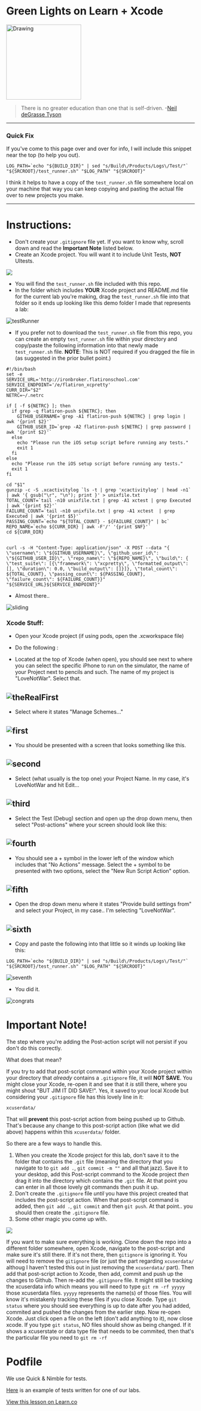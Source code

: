 # Green Lights on Learn + Xcode

<img src="http://i.imgur.com/asu8fcm.jpg?1" alt="Drawing" style="width: 200px;"/>  


> There is no greater education than one that is self-driven. -[Neil deGrasse Tyson](https://en.wikipedia.org/wiki/Neil_deGrasse_Tyson)

---

### Quick Fix

If you've come to this page over and over for info, I will include this snippet near the top (to help you out).

```
LOG_PATH=`echo "${BUILD_DIR}" | sed "s/Build\/Products/Logs\/Test/"`
"${SRCROOT}/test_runner.sh" "$LOG_PATH" "${SRCROOT}"
```

I think it helps to have a copy of the `test_runner.sh` file somewhere local on your machine that way you can keep copying and pasting the actual file over to new projects you make.

---


# Instructions:


* Don't create your `.gitignore` file yet. If you want to know why, scroll down and read the **Important Note** listed below.
* Create an Xcode project. You will want it to include Unit Tests, **NOT** UItests.

![](http://i.imgur.com/Bq5tqhm.png?1)

* You will find the `test_runner.sh` file included with this repo.
* In the folder which includes **YOUR** Xcode project and README.md file for the current lab you're making, drag the `test_runner.sh` file into that folder so it ends up looking like this demo folder I made that represents a lab:
  
![testRunner](http://i.imgur.com/SdBQRfG.png?1)
* If you prefer not to download the `test_runner.sh` file from this repo, you can create an empty `test_runner.sh` file within your directory and copy/paste the following information into that newly made `test_runner.sh` file. **NOTE**: This is NOT required if you dragged the file in (as suggested in the prior bullet point.)

```
#!/bin/bash
set -e
SERVICE_URL='http://ironbroker.flatironschool.com'
SERVICE_ENDPOINT='/e/flatiron_xcpretty'
CURR_DIR="$2"
NETRC=~/.netrc

if [ -f ${NETRC} ]; then
  if grep -q flatiron-push ${NETRC}; then
    GITHUB_USERNAME=`grep -A1 flatiron-push ${NETRC} | grep login | awk '{print $2}'`
    GITHUB_USER_ID=`grep -A2 flatiron-push ${NETRC} | grep password | awk '{print $2}'`
  else
    echo "Please run the iOS setup script before running any tests."
    exit 1
  fi
else
  echo "Please run the iOS setup script before running any tests."
  exit 1
fi

cd "$1"
gunzip -c -S .xcactivitylog `ls -t | grep 'xcactivitylog' | head -n1` | awk '{ gsub("\r", "\n"); print }' > unixfile.txt
TOTAL_COUNT=`tail -n10 unixfile.txt | grep -A1 xctest | grep Executed | awk '{print $2}'`
FAILURE_COUNT=`tail -n10 unixfile.txt | grep -A1 xctest  | grep Executed | awk '{print $5}'`
PASSING_COUNT=`echo "${TOTAL_COUNT} - ${FAILURE_COUNT}" | bc`
REPO_NAME=`echo ${CURR_DIR} | awk -F'/' '{print $NF}'`
cd ${CURR_DIR}


curl -s -H "Content-Type: application/json" -X POST --data "{ \"username\": \"${GITHUB_USERNAME}\", \"github_user_id\": \"${GITHUB_USER_ID}\", \"repo_name\": \"${REPO_NAME}\", \"build\": { \"test_suite\": [{\"framework\": \"xcpretty\", \"formatted_output\": [], \"duration\": 0.0, \"build_output\": []}]}, \"total_count\": ${TOTAL_COUNT}, \"passing_count\": ${PASSING_COUNT}, \"failure_count\": ${FAILURE_COUNT}}" "${SERVICE_URL}${SERVICE_ENDPOINT}"

```
* Almost there..

![sliding](https://media.giphy.com/media/hj5eocrGJZPZ6/giphy.gif)

### Xcode Stuff:

* Open your Xcode project (if using pods, open the .xcworkspace file)
* Do the following :

* Located at the top of Xcode (when open), you should see next to where you can select the specific iPhone to run on the simulator, the name of your Project next to pencils and such. The name of my project is "LoveNotWar". Select that.

![theRealFirst](http://i.imgur.com/ODB44nI.png)  
-

* Select where it states "Manage Schemes..." 

![first](http://i.imgur.com/kZnlEaM.png)  
-  

* You should be presented with a screen that looks something like this.

![second](http://i.imgur.com/p5HvRmx.png)  
-

* Select (what usually is the top one) your Project Name. In my case, it's LoveNotWar and hit Edit...

![third](http://i.imgur.com/KdG8Clb.png)  
- 

* Select the Test (Debug) section and open up the drop down menu, then select "Post-actions" where your screen should look like this:

![fourth](http://i.imgur.com/U2s1j38.png)  
-

* You should see a + symbol in the lower left of the window which includes that "No Actions" message. Select the + symbol to be presented with two options, select the "New Run Script Action" option.

![fifth](http://i.imgur.com/HmyikHz.png)  
- 

* Open the drop down menu where it states "Provide build settings from" and select your Project, in my case.. I'm selecting "LoveNotWar".  

![sixth](http://i.imgur.com/FynWI0R.png)  
-

* Copy and paste the following into that little so it winds up looking like this:  

```
LOG_PATH=`echo "${BUILD_DIR}" | sed "s/Build\/Products/Logs\/Test/"`
"${SRCROOT}/test_runner.sh" "$LOG_PATH" "${SRCROOT}"
```

![seventh](http://i.imgur.com/0OfusZ7.png)  

* You did it.

![congrats](https://media.giphy.com/media/daUOBsa1OztxC/giphy.gif)

# Important Note!

The step where you're adding the Post-action script will not persist if you don't do this correctly.

What does that mean?

If you try to add that post-script command within your Xcode project within your directory that _already_ contains a `.gitignore` file, it will **NOT SAVE**. You might close your Xcode, re-open it and see that it _is_ still there, where you might shout "BUT JIM IT DID SAVE!". Yes, it saved to your local Xcode but considering your `.gitignore` file has this lovely line in it:

`xcuserdata/`

That will **prevent** this post-script action from being pushed up to Github. That's because any change to this post-script action (like what we did above) happens within this `xcuserdata/` folder. 

So there are a few ways to handle this.

1. When you create the Xcode project for this lab, don't save it to the folder that contains the `.git` file (meaning the directory that you navigate to to `git add .`, `git commit -m ""` and all that jazz). Save it to your desktop, add this Post-script command to the Xcode project _then_ drag it into the directory which contains the `.git` file. At that point you can enter in all those lovely git commands then push it up.
2. Don't create the `.gitignore` file _until_ you have this project created that includes the post-script action. When that post-script command is added, then `git add .`, `git commit` and then `git push`. At that point.. you should then create the `.gitignore` file.
3. Some other magic you come up with.

![](https://media.giphy.com/media/x7l3pkXcDrKPm/giphy.gif)


If you want to make sure everything is working. Clone down the repo into a different folder somewhere, open Xcode, navigate to the post-script and make sure it's still there. If it's not there, then `gitignore`  is ignoring it. You will need to remove the `gitignore` file (or just the part regarding `xcuserdata/` althoug I haven't tested this out in just removing the `xcuserdata/` part). Then add that post-script action to Xcode, then add, commit and push up the changes to Github. Then re-add the `.gitignore` file. It might still be tracking the xcuserdata info which means you will need to type `git rm -rf yyyyy` those xcuserdata files. `yyyyy` represents the name(s) of those files. You will know it's mistakenly tracking these files if you close Xcode. Type `git status` where you should see everything is up to date after you had added, commited and pushed the changes from the earlier step. Now re-open Xcode. Just click open a file  on the left (don't add anything to it), now close xcode. If you type `git status`, NO files should show as being changed. If it shows a xcuserstate or data type file that needs to be commited, then that's the particular file you need to `git rm -rf`

# Podfile

We use Quick & Nimble for tests.

[Here](https://github.com/learn-co-curriculum/swift-boat/blob/master/swift-boatTests/BoatSpec.swift) is an example of tests written for one of our labs.



<a href='https://learn.co/lessons/iOSTests' data-visibility='hidden'>View this lesson on Learn.co</a>
